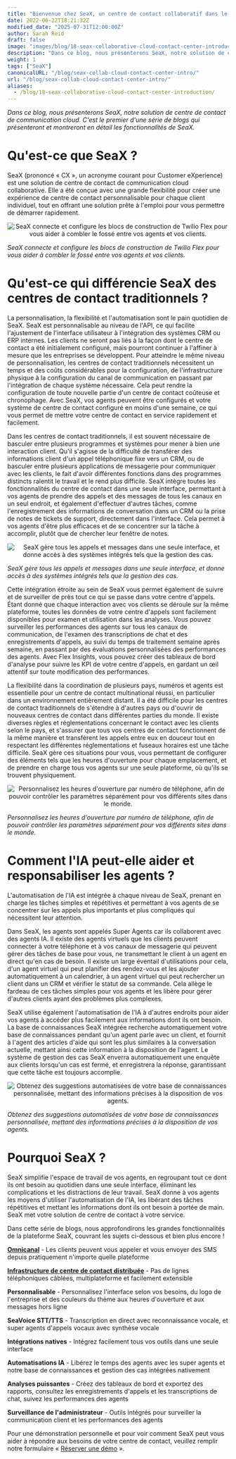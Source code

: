 ```yaml
---
title: "Bienvenue chez SeaX, un centre de contact collaboratif dans le cloud"
date: 2022-06-22T18:21:32Z
modified_date: "2025-07-31T12:00:00Z"
author: Sarah Reid
draft: false
image: "images/blog/18-seax-collaborative-cloud-contact-center-introduction/SeaX_future.png"
description: "Dans ce blog, nous présenterons SeaX, notre solution de centre de contact de communication cloud. C'est le premier d'une série de blogs qui présenteront et montreront en détail les fonctionnalités de SeaX."
weight: 1
tags: ["SeaX"]
canonicalURL: "/blog/seax-collab-cloud-contact-center-intro/"
url: "/blog/seax-collab-cloud-contact-center-intro/"
aliases: 
  - /blog/18-seax-collaborative-cloud-contact-center-introduction/
---
```


*Dans ce blog, nous présenterons SeaX, notre solution de centre de contact de communication cloud. C'est le premier d'une série de blogs qui présenteront et montreront en détail les fonctionnalités de SeaX.*

# Qu'est-ce que SeaX ?

SeaX (prononcé « CX », un acronyme courant pour Customer eXperience) est une solution de centre de contact de communication cloud collaborative. Elle a été conçue avec une grande flexibilité pour créer une expérience de centre de contact personnalisable pour chaque client individuel, tout en offrant une solution prête à l'emploi pour vous permettre de démarrer rapidement.

<center>
<img src="/images/blog/18-seax-collaborative-cloud-contact-center-introduction/seax-vs-flex.gif" alt="SeaX connecte et configure les blocs de construction de Twilio Flex pour vous aider à combler le fossé entre vos agents et vos clients.">
</center>

*SeaX connecte et configure les blocs de construction de Twilio Flex pour vous aider à combler le fossé entre vos agents et vos clients.*

# Qu'est-ce qui différencie SeaX des centres de contact traditionnels ?

La personnalisation, la flexibilité et l'automatisation sont le pain quotidien de SeaX. SeaX est personnalisable au niveau de l'API, ce qui facilite l'ajustement de l'interface utilisateur à l'intégration des systèmes CRM ou ERP internes. Les clients ne seront pas liés à la façon dont le centre de contact a été initialement configuré, mais pourront continuer à l'affiner à mesure que les entreprises se développent. Pour atteindre le même niveau de personnalisation, les centres de contact traditionnels nécessitent un temps et des coûts considérables pour la configuration, de l'infrastructure physique à la configuration du canal de communication en passant par l'intégration de chaque système nécessaire. Cela peut rendre la configuration de toute nouvelle partie d'un centre de contact coûteuse et chronophage. Avec SeaX, vos agents peuvent être configurés et votre système de centre de contact configuré en moins d'une semaine, ce qui vous permet de mettre votre centre de contact en service rapidement et facilement.

Dans les centres de contact traditionnels, il est souvent nécessaire de basculer entre plusieurs programmes et systèmes pour mener à bien une interaction client. Qu'il s'agisse de la difficulté de transférer des informations client d'un appel téléphonique fixe vers un CRM, ou de basculer entre plusieurs applications de messagerie pour communiquer avec les clients, le fait d'avoir différentes fonctions dans des programmes distincts ralentit le travail et le rend plus difficile. SeaX intègre toutes les fonctionnalités du centre de contact dans une seule interface, permettant à vos agents de prendre des appels et des messages de tous les canaux en un seul endroit, et également d'effectuer d'autres tâches, comme l'enregistrement des informations de conversation dans un CRM ou la prise de notes de tickets de support, directement dans l'interface. Cela permet à vos agents d'être plus efficaces et de se concentrer sur la tâche à accomplir, plutôt que de chercher leur fenêtre de notes.

<center>
<img src="/images/blog/18-seax-collaborative-cloud-contact-center-introduction/one-interface.png" alt="SeaX gère tous les appels et messages dans une seule interface, et donne accès à des systèmes intégrés tels que la gestion des cas.">
</center>

*SeaX gère tous les appels et messages dans une seule interface, et donne accès à des systèmes intégrés tels que la gestion des cas.*

Cette intégration étroite au sein de SeaX vous permet également de suivre et de surveiller de près tout ce qui se passe dans votre centre d'appels. Étant donné que chaque interaction avec vos clients se déroule sur la même plateforme, toutes les données de votre centre d'appels sont facilement disponibles pour examen et utilisation dans les analyses. Vous pouvez surveiller les performances des agents sur tous les canaux de communication, de l'examen des transcriptions de chat et des enregistrements d'appels, au suivi du temps de traitement semaine après semaine, en passant par des évaluations personnalisées des performances des agents. Avec Flex Insights, vous pouvez créer des tableaux de bord d'analyse pour suivre les KPI de votre centre d'appels, en gardant un œil attentif sur toute modification des performances.

La flexibilité dans la coordination de plusieurs pays, numéros et agents est essentielle pour un centre de contact multinational réussi, en particulier dans un environnement entièrement distant. Il a été difficile pour les centres de contact traditionnels de s'étendre à d'autres pays ou d'ouvrir de nouveaux centres de contact dans différentes parties du monde. Il existe diverses règles et réglementations concernant le contact avec les clients selon le pays, et s'assurer que tous vos centres de contact fonctionnent de la même manière et transfèrent les appels entre eux en douceur tout en respectant les différentes réglementations et fuseaux horaires est une tâche difficile. SeaX gère ces situations pour vous, vous permettant de configurer des éléments tels que les heures d'ouverture pour chaque emplacement, et de prendre en charge tous vos agents sur une seule plateforme, où qu'ils se trouvent physiquement.

<center>
<img src="/images/blog/18-seax-collaborative-cloud-contact-center-introduction/hours.png" alt="Personnalisez les heures d'ouverture par numéro de téléphone, afin de pouvoir contrôler les paramètres séparément pour vos différents sites dans le monde.">
</center>

*Personnalisez les heures d'ouverture par numéro de téléphone, afin de pouvoir contrôler les paramètres séparément pour vos différents sites dans le monde.*

# Comment l'IA peut-elle aider et responsabiliser les agents ?

L'automatisation de l'IA est intégrée à chaque niveau de SeaX, prenant en charge les tâches simples et répétitives et permettant à vos agents de se concentrer sur les appels plus importants et plus compliqués qui nécessitent leur attention.

Dans SeaX, les agents sont appelés Super Agents car ils collaborent avec des agents IA. Il existe des agents virtuels que les clients peuvent connecter à votre téléphone et à vos canaux de messagerie qui peuvent gérer des tâches de base pour vous, ne transmettant le client à un agent en direct qu'en cas de besoin. Il existe un large éventail d'utilisations pour cela, d'un agent virtuel qui peut planifier des rendez-vous et les ajouter automatiquement à un calendrier, à un agent virtuel qui peut rechercher un client dans un CRM et vérifier le statut de sa commande. Cela allège le fardeau de ces tâches simples pour vos agents et les libère pour gérer d'autres clients ayant des problèmes plus complexes.

SeaX utilise également l'automatisation de l'IA à d'autres endroits pour aider vos agents à accéder plus facilement aux informations dont ils ont besoin. La base de connaissances SeaX intégrée recherche automatiquement votre base de connaissances pendant qu'un agent parle avec un client, et fournit à l'agent des articles d'aide qui sont les plus similaires à la conversation actuelle, mettant ainsi cette information à la disposition de l'agent. Le système de gestion des cas SeaX enverra automatiquement une enquête aux clients lorsqu'un cas est fermé, et enregistrera la réponse, garantissant que cette tâche est toujours accomplie.

<center>
<img src="/images/blog/18-seax-collaborative-cloud-contact-center-introduction/kb.png" alt="Obtenez des suggestions automatisées de votre base de connaissances personnalisée, mettant des informations précises à la disposition de vos agents.">
</center>

*Obtenez des suggestions automatisées de votre base de connaissances personnalisée, mettant des informations précises à la disposition de vos agents.*

# Pourquoi SeaX ?

SeaX simplifie l'espace de travail de vos agents, en regroupant tout ce dont ils ont besoin au quotidien dans une seule interface, éliminant les complications et les distractions de leur travail. SeaX donne à vos agents les moyens d'utiliser l'automatisation de l'IA, les libérant des tâches répétitives et mettant les informations dont ils ont besoin à portée de main. SeaX met votre solution de centre de contact à votre service.

Dans cette série de blogs, nous approfondirons les grandes fonctionnalités de la plateforme SeaX, couvrant les sujets ci-dessous et bien plus encore !

[**Omnicanal**](https://seasalt.ai/blog/19-seax-omnichannel-communication/) - Les clients peuvent vous appeler et vous envoyer des SMS depuis pratiquement n'importe quelle plateforme

[**Infrastructure de centre de contact distribuée**](https://seasalt.ai/blog/20-seax-distributed-contact-center/) - Pas de lignes téléphoniques câblées, multiplateforme et facilement extensible

**Personnalisable** - Personnalisez l'interface selon vos besoins, du logo de l'entreprise et des couleurs du thème aux heures d'ouverture et aux messages hors ligne

**SeaVoice STT/TTS** - Transcription en direct avec reconnaissance vocale, et super agents d'appels vocaux avec synthèse vocale

**Intégrations natives** - Intégrez facilement tous vos outils dans une seule interface

**Automatisations IA** - Libérez le temps des agents avec les super agents et notre base de connaissances et gestion des cas intégrées nativement

**Analyses puissantes** - Créez des tableaux de bord et exportez des rapports, consultez les enregistrements d'appels et les transcriptions de chat, suivez les performances des agents

**Surveillance de l'administrateur** - Outils intégrés pour surveiller la communication client et les performances des agents

Pour une démonstration personnelle et pour voir comment SeaX peut vous aider à répondre aux besoins de votre centre de contact, veuillez remplir notre formulaire « [Réserver une démo](https://meetings.hubspot.com/seasalt-ai/seasalt-meeting) ».
